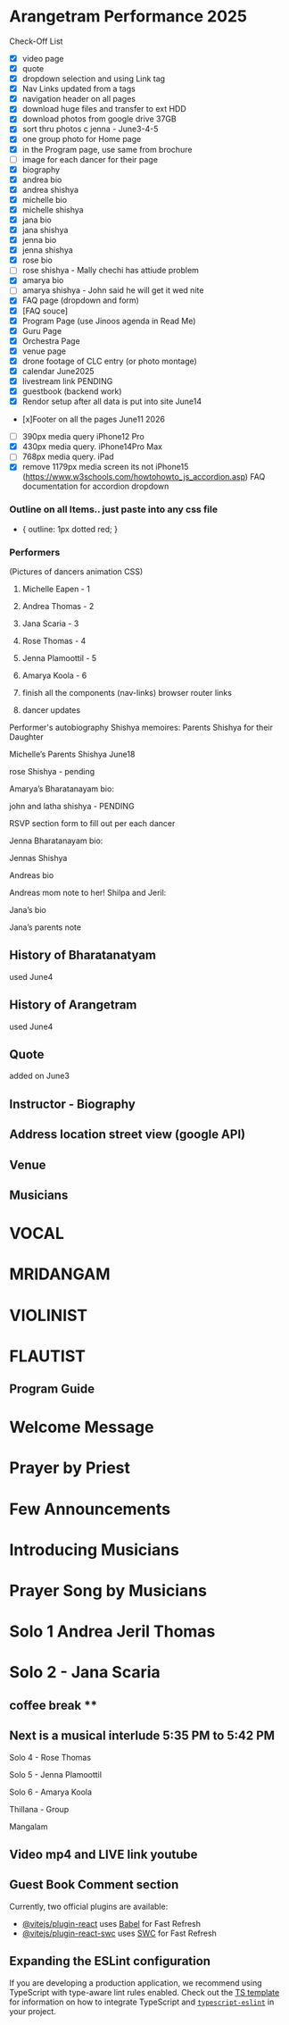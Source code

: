 # Arangetram Performance 2025
Check-Off List
- [x] video page 
- [x] quote
- [x] dropdown selection and using Link tag 
- [x] Nav Links updated from a tags
- [x] navigation header on all pages 
- [x] download huge files and transfer to ext HDD
- [x] download photos from google drive 37GB
- [x] sort thru photos c jenna - June3-4-5
- [x] one group photo for Home page 
- [x] in the Program page, use same from brochure
- [ ] image for each dancer for their page 
- [x] biography 
- [x] andrea bio
- [x] andrea shishya
- [x] michelle bio
- [x] michelle shishya
- [x] jana bio
- [x] jana shishya
- [x] jenna bio 
- [x] jenna shishya
- [x] rose bio
- [ ] rose shishya - Mally chechi has attiude problem 
- [x] amarya bio
- [ ] amarya shishya - John said he will get it wed nite
- [x] FAQ page (dropdown and form)
- [x] [FAQ souce] 
- [x] Program Page (use Jinoos agenda in Read Me)
- [x] Guru Page 
- [x] Orchestra Page
- [x] venue page 
- [x] drone footage of CLC entry (or photo montage)
- [x] calendar June2025
- [x] livestream link PENDING
- [x] guestbook (backend work)
- [x] Rendor setup after all data is put into site  June14
- [x]Footer on all the pages June11 2026
- [ ] 390px media query iPhone12 Pro
- [x] 430px media query. iPhone14Pro Max
- [ ] 768px media query. iPad
- [x] remove 1179px media screen its not iPhone15
(https://www.w3schools.com/howtohowto_js_accordion.asp)
FAQ documentation for accordion dropdown

### Outline on all Items.. just paste into any css file
* {
  outline: 1px dotted red;
} 

### Performers
(Pictures of dancers animation CSS)
1. Michelle Eapen - 1
2. Andrea Thomas - 2
3. Jana Scaria - 3
4. Rose Thomas - 4
5. Jenna Plamoottil - 5
6. Amarya Koola - 6


1. finish all the components (nav-links) browser router links 
2. dancer updates 

Performer's autobiography
Shishya memoires: Parents Shishya for their Daughter

Michelle’s Parents Shishya
June18


rose Shishya - pending

Amarya’s Bharatanayam bio:



john and latha shishya - PENDING

RSVP section form to fill out per each dancer


Jenna Bharatanayam bio: 



Jennas Shishya

Andreas bio 

Andreas mom note to her! Shilpa and Jeril:

Jana’s bio 

Jana’s parents note 


## History of Bharatanatyam
used June4

## History of Arangetram
used June4

## Quote
added on June3

## Instructor - Biography 

## Address location street view (google API)

## Venue

## Musicians 
# VOCAL

# MRIDANGAM

# VIOLINIST

# FLAUTIST

## Program Guide 

# Welcome Message

# Prayer by Priest

# Few Announcements

# Introducing Musicians

# Prayer Song by Musicians

# Solo 1 Andrea Jeril Thomas

# Solo 2 - Jana Scaria

## coffee break **

## Next is a musical interlude  5:35 PM to 5:42 PM 

Solo 4 - Rose Thomas

Solo 5 - Jenna Plamoottil

Solo 6 - Amarya Koola

Thillana - Group

Mangalam

## Video mp4 and LIVE link youtube

## Guest Book Comment section 


Currently, two official plugins are available:

- [@vitejs/plugin-react](https://github.com/vitejs/vite-plugin-react/blob/main/packages/plugin-react) uses [Babel](https://babeljs.io/) for Fast Refresh
- [@vitejs/plugin-react-swc](https://github.com/vitejs/vite-plugin-react/blob/main/packages/plugin-react-swc) uses [SWC](https://swc.rs/) for Fast Refresh

## Expanding the ESLint configuration

If you are developing a production application, we recommend using TypeScript with type-aware lint rules enabled. Check out the [TS template](https://github.com/vitejs/vite/tree/main/packages/create-vite/template-react-ts) for information on how to integrate TypeScript and [`typescript-eslint`](https://typescript-eslint.io) in your project.
